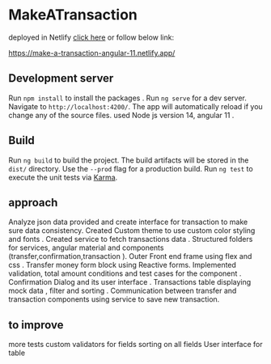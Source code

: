 # MakeATransaction
deployed in Netlify
[click here](https://make-a-transaction-angular-11.netlify.app/) or follow below link:

https://make-a-transaction-angular-11.netlify.app/

## Development server
Run `npm install` to install the packages .
Run `ng serve` for a dev server. Navigate to `http://localhost:4200/`. The app will automatically reload if you change any of the source files.
used Node js version 14, angular 11 .

## Build

Run `ng build` to build the project. The build artifacts will be stored in the `dist/` directory. Use the `--prod` flag for a production build.
Run `ng test` to execute the unit tests via [Karma](https://karma-runner.github.io).

## approach
  Analyze json data provided and create interface for transaction to make sure data consistency.
  Created Custom theme to use custom color styling and fonts .
  Created service to fetch transactions data .
  Structured  folders for services, angular material and components (transfer,confirmation,transaction ).
  Outer Front end frame using flex and css .
  Transfer money form block using Reactive forms. Implemented validation, total amount conditions and test cases for the component .
  Confirmation Dialog and its user interface .
  Transactions table displaying mock data , filter and sorting .
  Communication between transfer and transaction components using service to save new transaction.

## to improve
  more tests
  custom validators for fields
  sorting on all fields
  User interface for table
